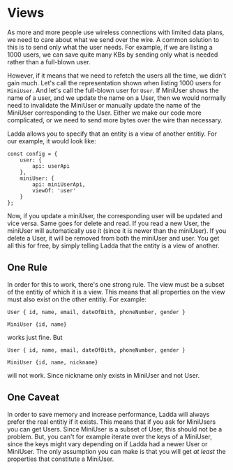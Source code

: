 # Views
As more and more people use wireless connections with limited data plans, we need to care about what we send over the wire. A common solution to this is to send only what the user needs. For example, if we are listing a 1000 users, we can save quite many KBs by sending only what is needed rather than a full-blown user.

However, if it means that we need to refetch the users all the time, we didn't gain much. Let's call the representation shown when listing 1000 users for `MiniUser`. And let's call the full-blown user for `User`. If MiniUser shows the name of a user, and we update the name on a User, then we would normally need to invalidate the MiniUser or manually update the name of the MiniUser corresponding to the User. Either we make our code more complicated, or we need to send more bytes over the wire than necessary.

Ladda allows you to specify that an entity is a view of another entitiy. For our example, it would look like:

```
const config = {
    user: {
        api: userApi
    },
    miniUser: {
        api: miniUserApi,
        viewOf: 'user'
    }
};
```

Now, if you update a miniUser, the corresponding user will be updated and vice versa. Same goes for delete and read. If you read a new User, the miniUser will automatically use it (since it is newer than the miniUser). If you delete a User, it will be removed from both the miniUser and user. You get all this for free, by simply telling Ladda that the entity is a view of another.

## One Rule
In order for this to work, there's one strong rule. The view must be a subset of the entitiy of which it is a view. This means that all properties on the view must also exist on the other entitiy. For example: 

`User { id, name, email, dateOfBith, phoneNumber, gender }`

`MiniUser {id, name}`

works just fine. But

`User { id, name, email, dateOfBith, phoneNumber, gender }`

`MiniUser {id, name, nickname}`

will not work. Since nickname only exists in MiniUser and not User.

## One Caveat
In order to save memory and increase performance, Ladda will always prefer the real entitiy if it exists. This means that if you ask for MiniUsers you can get Users. Since MiniUser is a subset of User, this should not be a problem. But, you can't for example iterate over the keys of a MiniUser, since the keys might vary depending on if Ladda had a newer User or MiniUser. The only assumption you can make is that you will get *at least* the properties that constitute a MiniUser.
